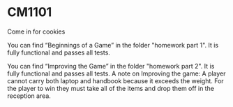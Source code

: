 # CM1101
Come in for cookies


You can find  “Beginnings of a Game” in the folder "homework part 1". It is fully functional and passes all tests.

You can find  “Improving the Game” in the folder "homework part 2". It is fully functional and passes all tests.
A note on Improving the game:
A player cannot carry both laptop and handbook because it exceeds the weight.
For the player to win they must take all of the items and drop them off in the reception area.
